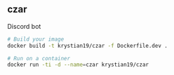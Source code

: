 ## czar

Discord bot

```sh
# Build your image
docker build -t krystian19/czar -f Dockerfile.dev .

# Run on a container
docker run -ti -d --name=czar krystian19/czar
```
